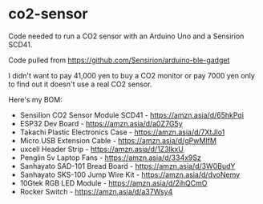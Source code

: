 # co2-sensor
Code needed to run a CO2 sensor with an Arduino Uno and a Sensirion SCD41.

Code pulled from https://github.com/Sensirion/arduino-ble-gadget

I didn't want to pay 41,000 yen to buy a CO2 monitor or pay 7000 yen only to find out it doesn't use a real CO2 sensor.

Here's my BOM:
- Sensilion CO2 Sensor Module SCD41 - https://amzn.asia/d/65hkPqi
- ESP32 Dev Board - https://amzn.asia/d/a0Z7G5y
- Takachi Plastic Electronics Case - https://amzn.asia/d/7XtJIo1
- Micro USB Extension Cable - https://amzn.asia/d/gPwMIfM
- uxcell Header Strip - https://amzn.asia/d/1Z3lkxU
- Penglin 5v Laptop Fans - https://amzn.asia/d/334x9Sz
- Sanhayato SAD-101 Bread Board - https://amzn.asia/d/3W0BudY
- Sanhayato SKS-100 Jump Wire Kit - https://amzn.asia/d/dvoNemy
- 10Gtek RGB LED Module - https://amzn.asia/d/2ihQCmO
- Rocker Switch - https://amzn.asia/d/a37Wsy4
